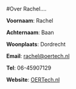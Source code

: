 #Over Rachel.... 


**Voornaam**: Rachel 

**Achternaam**: Baan 

**Woonplaats**: Dordrecht 

**Email**: [rachel@oertech.nl](rachel@oertech.nl) 

**Tel**: 06-45907129 



**Website**: [OERTech.nl](http://oertech.nl/) 
